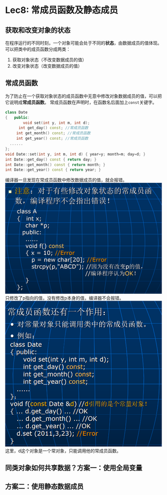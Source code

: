 # Lec8: 常成员函数及静态成员
## 获取和改变对象的状态
在程序运行的不同时刻，一个对象可能会处于不同的**状态**，由数据成员的值体现。
可以把类中的成员函数分成两类：
1. 获取对象状态（不改变数据成员的值）
2. 改变对象状态（改变数据成员的值）

## 常成员函数
为了防止在一个获取对象状态的成员函数中无意中修改对象数据成员的值，可以把它说明成**常成员函数**。
常成员函数在声明时，在函数名后面加上`const`关键字。
```cpp
class Date
{	public:
		void set(int y, int m, int d); 
	  int get_day() const; //常成员函数
     int get_month() const; //常成员函数
     int get_year() const; //常成员函数
  ......
}; 
void Date::set(int y, int m, int d) { year=y; month=m; day=d; }
int Date::get_day() const { return day; }
int Date::get_month() const { return month; }
int Date::get_year() const { return year; }
```
编译器一旦发现在常成员函数中修改数据成员的值，就会报错。
![1757925475623](image/lec8/1757925475623.png)
只修改了p指向的值，没有修改p本身的值，编译器不会报错。
![1757925568066](image/lec8/1757925568066.png)
这里，d这个对象是一个常对象，只能调用他的常成员函数。

## 同类对象如何共享数据？方案一：使用全局变量


## 方案二：使用静态数据成员
